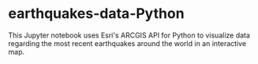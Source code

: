 # earthquakes-data-Python
This Jupyter notebook uses Esri's ARCGIS API for Python to visualize data regarding the most recent earthquakes around the world in an interactive map.
